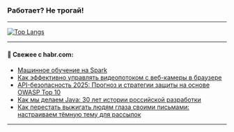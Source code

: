 ### Работает? Не трогай!

---
<!--
#### 🛠️ Technical stack:

![Java](https://img.shields.io/badge/Java-informational?logo=Oracle&style=flat&logoColor=white&color=FF4500)
![Kotlin](https://img.shields.io/badge/Kotlin-informational?logo=Kotlin&style=flat&logoColor=white&color=774D97)
![TS](https://img.shields.io/badge/TypeScript-informational?logo=typeScript&style=flat&logoColor=black&color=017acc)
![Python](https://img.shields.io/badge/Python-informational?logo=Python&style=flat&logoColor=black&color=ffdd54) <br>
![Spring](https://img.shields.io/badge/Spring-informational?logo=Spring&style=flat&logoColor=white&color=6DB33F) 
![SpringBoot](https://img.shields.io/badge/SpringBoot-informational?logo=SpringBoot&style=flat&logoColor=white&color=6DB33F)
![Nest](https://img.shields.io/badge/NestJS-informational?logo=NestJS&style=flat&logoColor=white&color=E0234E) 
![NodeJS](https://img.shields.io/badge/NodeJS-informational?logo=node.js&style=flat&logoColor=white&color=70A760)<br>
![PostgreSQL](https://img.shields.io/badge/PostgreSQL-informational?logo=PostgreSQL&style=flat&logoColor=white&color=DAA520)
![MongoDB](https://img.shields.io/badge/MongoDB-informational?logo=MongoDB&style=flat&logoColor=white&color=870000)
![Apache](https://img.shields.io/badge/Apache-informational?logo=apache&style=flat&logoColor=white&color=f74e28)

___ 
-->

<!--- #### 🛠️ : --->

[![Top Langs](https://github-readme-stats-82jvfl3w3-advtsettinggmailcoms-projects.vercel.app/api/top-langs/?username=zloylis&langs_count=10&hide_title=true&title_color=e6edf3&size_weight=0.5&count_weight=0.5&layout=compact&hide_progress=true&hide_border=true&theme=dracula)](https://github.com/zloylis)

<!---


####  :octocat:&nbsp;&nbsp; Статистика:

![GitHub stats](https://github-readme-stats-u2qms2cxw-advtsettinggmailcoms-projects.vercel.app/api?username=zloylis&show_icons=true&hide_border=true&theme=dracula&title_color=e6edf3&include_all_commits=true&count_private=true&hide_rank=false&hide_title=true&rank_icon=github)
-->
---

#### 💬 Свежее с habr.com:

<!-- BLOG-POST-LIST:START -->
- [Машинное обучение на Spark](https://habr.com/ru/companies/vk/articles/868114/?utm_source=habrahabr&utm_medium=rss&utm_campaign=868114)
- [Как эффективно управлять видеопотоком с веб-камеры в браузере](https://habr.com/ru/companies/sberbank/articles/868134/?utm_source=habrahabr&utm_medium=rss&utm_campaign=868134)
- [API-безопасность 2025: Прогноз и стратегии защиты на основе OWASP Top 10](https://habr.com/ru/articles/868320/?utm_source=habrahabr&utm_medium=rss&utm_campaign=868320)
- [Как мы делаем Java: 30 лет истории российской разработки](https://habr.com/ru/companies/axiomjdk/articles/868056/?utm_source=habrahabr&utm_medium=rss&utm_campaign=868056)
- [Как перестать выжигать людям глаза своими письмами: настраиваем тёмную тему для рассылок](https://habr.com/ru/companies/unisender_it/articles/868294/?utm_source=habrahabr&utm_medium=rss&utm_campaign=868294)
<!-- BLOG-POST-LIST:END -->

---

